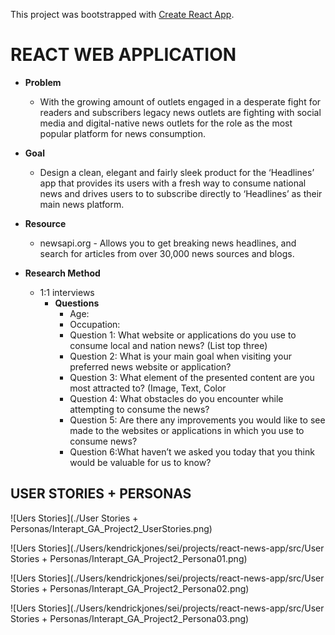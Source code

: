 This project was bootstrapped with [Create React App](https://github.com/facebook/create-react-app).

# REACT WEB APPLICATION

- **Problem**
  - With the growing amount of outlets engaged in a desperate fight for readers and subscribers legacy news outlets are fighting with social media and digital-native news outlets for the role as the most popular platform for news consumption.

- **Goal**
  - Design a clean, elegant and fairly sleek product for the ‘Headlines’ app that provides its users with a fresh way to consume national news and drives users to to subscribe directly to ‘Headlines’ as their main news platform.

- **Resource**
  - newsapi.org - Allows you to get breaking news headlines, and search for articles from over 30,000 news sources and blogs.

- **Research Method**
  - 1:1 interviews
    - **Questions**
        - Age:
        - Occupation:
        - Question 1: What website or applications do you use to consume local and nation news? (List top three)
        - Question 2: What is your main goal when visiting your preferred news website or application?
        - Question 3: What element of the presented content are you most attracted to? (Image, Text, Color
        - Question 4: What obstacles do you encounter while attempting to consume the news?
        - Question 5: Are there any improvements you would like to see made to the websites or applications in which you use to consume news? 
        - Question 6:What haven’t we asked you today that you think would be valuable for us to know?

## USER STORIES + PERSONAS
![Uers Stories](./User Stories + Personas/Interapt_GA_Project2_UserStories.png)

![Uers Stories](./Users/kendrickjones/sei/projects/react-news-app/src/User Stories + Personas/Interapt_GA_Project2_Persona01.png)

![Uers Stories](./Users/kendrickjones/sei/projects/react-news-app/src/User Stories + Personas/Interapt_GA_Project2_Persona02.png)

![Uers Stories](./Users/kendrickjones/sei/projects/react-news-app/src/User Stories + Personas/Interapt_GA_Project2_Persona03.png)



